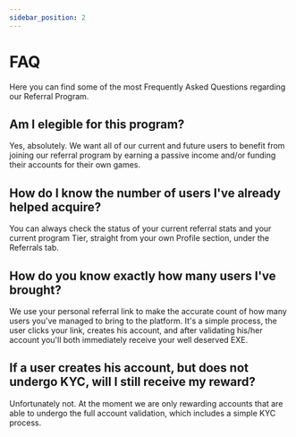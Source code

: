 ```yaml
---
sidebar_position: 2
---
```


# FAQ

Here you can find some of the most Frequently Asked Questions regarding our Referral Program.


## Am I elegible for this program?

Yes, absolutely. We want all of our current and future users to benefit from joining our referral program by earning a passive income and/or funding their accounts for their own games.

## How do I know the number of users I've already helped acquire?

You can always check the status of your current referral stats and your current program Tier, straight from your own Profile section, under the Referrals tab.

## How do you know exactly how many users I've brought?

We use your personal referral link to make the accurate count of how many users you've managed to bring to the platform. It's a simple process, the user clicks your link, creates his account, and after validating his/her account you'll both immediately receive your well deserved EXE.

## If a user creates his account, but does not undergo KYC, will I still receive my reward?

Unfortunately not. At the moment we are only rewarding accounts that are able to undergo the full account validation, which includes a simple KYC process.